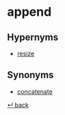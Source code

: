 append
======

Hypernyms
---------

 - [resize](resize.md)

Synonyms
--------

 - [concatenate](concatenate.md)

[↵ back](README.md)